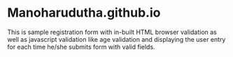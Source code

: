 # Manoharudutha.github.io

This is sample registration form with in-built HTML browser validation as well as javascript validation like age validation and displaying the user entry for each time he/she submits form with valid fields.
